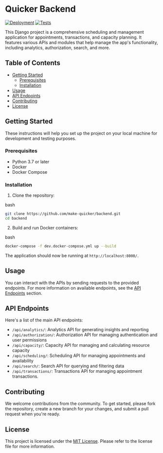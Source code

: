 

Quicker Backend
==============

[![Deployment](https://github.com/make-quicker/backend/actions/workflows/deploy.yml/badge.svg)](https://github.com/make-quicker/backend/actions/workflows/deploy.yml)
[![Tests](https://github.com/make-quicker/backend/actions/workflows/deploy.yml/badge.svg)](https://github.com/make-quicker/backend/actions/workflows/deploy.yml)

This Django project is a comprehensive scheduling and management application for appointments, transactions, and capacity planning. It features various APIs and modules that help manage the app's functionality, including analytics, authorization, search, and more.

Table of Contents
-----------------

*   [Getting Started](#getting-started)
    *   [Prerequisites](#prerequisites)
    *   [Installation](#installation)
*   [Usage](#usage)
*   [API Endpoints](#api-endpoints)
*   [Contributing](#contributing)
*   [License](#license)

Getting Started
---------------

These instructions will help you set up the project on your local machine for development and testing purposes.

### Prerequisites

*   Python 3.7 or later
*   Docker
*   Docker Compose

### Installation

1.  Clone the repository:

bash

```bash
git clone https://github.com/make-quicker/backend.git
cd backend
```

2.  Build and run Docker containers:

bash

```bash
docker-compose -f dev.docker-compose.yml up --build
```

The application should now be running at `http://localhost:8000/`.

Usage
-----

You can interact with the APIs by sending requests to the provided endpoints. For more information on available endpoints, see the [API Endpoints](#api-endpoints) section.

API Endpoints
-------------

Here's a list of the main API endpoints:

*   `/api/analytics/`: Analytics API for generating insights and reporting
*   `/api/authorization/`: Authorization API for managing authentication and user permissions
*   `/api/capacity/`: Capacity API for managing and calculating resource capacity
*   `/api/scheduling/`: Scheduling API for managing appointments and availability
*   `/api/search/`: Search API for querying and filtering data
*   `/api/transactions/`: Transactions API for managing appointment transactions.

Contributing
------------

We welcome contributions from the community. To get started, please fork the repository, create a new branch for your changes, and submit a pull request when you're ready.

License
-------

This project is licensed under the [MIT License](LICENSE). Please refer to the license file for more information.
